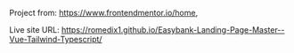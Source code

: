 Project from: https://www.frontendmentor.io/home,

Live site URL: https://romedix1.github.io/Easybank-Landing-Page-Master--Vue-Tailwind-Typescript/
